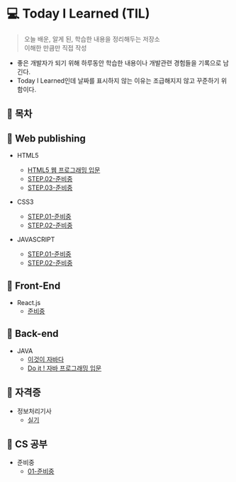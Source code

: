 # 💻 Today I Learned (TIL)
>오늘 배운, 알게 된, 학습한 내용을 정리해두는 저장소  
>이해한 만큼만 직접 작성  

* 좋은 개발자가 되기 위해 하루동안 학습한 내용이나 개발관련 경험들을 기록으로 남긴다.
* Today I Learned인데 날짜를 표시하지 않는 이유는 조급해지지 않고 꾸준하기 위함이다.

## 📌 목차

## 📝 Web publishing
* HTML5 
    * [HTML5 웹 프로그래밍 입문](https://github.com/zhzkdls/TIL/blob/main/Assets/Study.md)
    * [STEP.02-준비중](https://github.com)
    * [STEP.03-준비중](https://github.com)
  
    
* CSS3  
    * [STEP.01-준비중](https://github.com)
    * [STEP.02-준비중](https://github.com)

* JAVASCRIPT  
    * [STEP.01-준비중](https://github.com)
    * [STEP.02-준비중](https://github.com)
  

## 📝 Front-End
* React.js 
    * [준비중](https://github.com)

## 📝 Back-end
* JAVA 
    * [이것이 자바다](https://github.com)
    * [Do it ! 자바 프로그래밍 입문](https://github.com)

## 📝 자격증
* 정보처리기사 
    * [실기](https://github.com)
    
## 📝 CS 공부
* 준비중 
    * [01-준비중](https://github.com)




